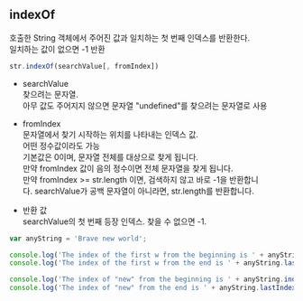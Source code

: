 ## indexOf
호출한 String 객체에서 주어진 값과 일치하는 첫 번째 인덱스를 반환한다.  
일치하는 값이 없으면 -1 반환

```javascript
str.indexOf(searchValue[, fromIndex])
```

+ searchValue  
찾으려는 문자열.  
아무 값도 주어지지 않으면 문자열 "undefined"를 찾으려는 문자열로 사용


+ fromIndex  
문자열에서 찾기 시작하는 위치를 나타내는 인덱스 값.  
어떤 정수값이라도 가능  
기본값은 0이며, 문자열 전체를 대상으로 찾게 됩니다.  
만약 fromIndex 값이 음의 정수이면 전체 문자열을 찾게 됩니다.  
만약 fromIndex >= str.length 이면, 검색하지 않고 바로 -1을 반환합니다. searchValue가 공백 문자열이 아니라면, str.length를 반환합니다.

+ 반환 값  
searchValue의 첫 번째 등장 인덱스. 
찾을 수 없으면 -1.

```javascript
var anyString = 'Brave new world'; 

console.log('The index of the first w from the beginning is ' + anyString.indexOf('w')); // 첫번째 w 문자 위치는 8 
console.log('The index of the first w from the end is ' + anyString.lastIndexOf('w')); // 마지막 w 문자 위치는 10 

console.log('The index of "new" from the beginning is ' + anyString.indexOf('new')); // 첫번째 new 문자열 위치는 6 
console.log('The index of "new" from the end is ' + anyString.lastIndexOf('new')); // 마지막 new 문자열 위치는 6
```
